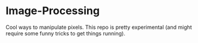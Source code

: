 # Image-Processing
Cool ways to manipulate pixels.
This repo is pretty experimental (and might require some funny tricks to get things running).
